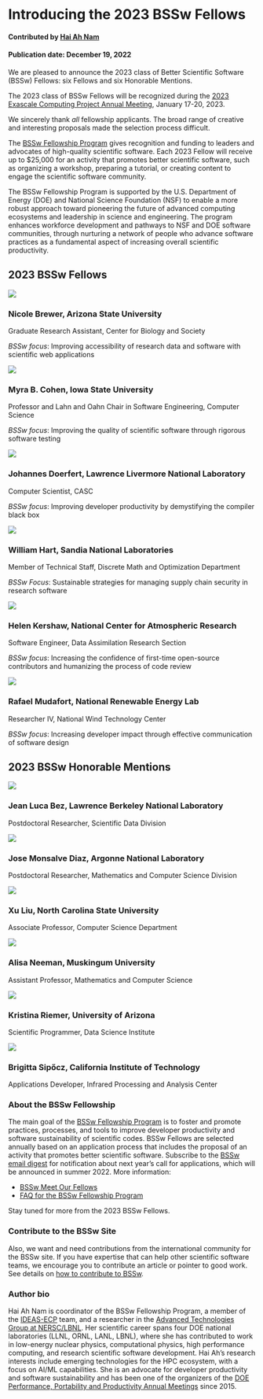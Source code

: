 # Introducing the 2023 BSSw Fellows

#### Contributed by [Hai Ah Nam](https://github.com/hnamLANL "Hai Ah Nam GitHub Profile")

#### Publication date: December 19, 2022

We are pleased to announce the 2023 class of Better Scientific Software (BSSw) Fellows: six Fellows and six Honorable Mentions.

The 2023 class of BSSw Fellows will be recognized during the [2023 Exascale Computing Project Annual Meeting](https://www.ecpannualmeeting.com), January 17-20, 2023.  

We sincerely thank _all_ fellowship applicants. The broad range of creative and interesting proposals made the selection process difficult.

The [BSSw Fellowship Program](https://bssw.io/fellowship) gives recognition and funding to leaders and advocates of high-quality scientific software. Each 2023 Fellow will receive up to $25,000 for an activity that promotes better scientific software, such as organizing a workshop, preparing a tutorial, or creating content to engage the scientific software community.  

The BSSw Fellowship Program is supported by the U.S. Department of Energy (DOE) and National Science Foundation (NSF) to enable a more robust approach toward pioneering the future of advanced computing ecosystems and leadership in science and engineering. The program enhances workforce development and pathways to NSF and DOE software communities, through nurturing a network of people who advance software practices as a fundamental aspect of increasing overall scientific productivity.

## 2023 BSSw Fellows

<div class='fellow'>
<div class='img_div'>
<img src='../../images/Blog_2212_BrewerNicole_F.jpg' class='logo' />
</div>
 
<div class='short_bio'>
  <h3>Nicole Brewer, Arizona State University</h3>
  <p>Graduate Research Assistant, Center for Biology and Society</p>
  <p><i>BSSw focus</i>: Improving accessibility of research data and software with scientific web applications</p>
</div>
</div>

<div class='fellow'>
<div class='img_div'>
<img src='../../images/Blog_2201_CohenMyra_F.jpg' class='logo' />
</div>
 
<div class='short_bio'>
  <h3>Myra B. Cohen, Iowa State University</h3>
  <p>Professor and Lahn and Oahn Chair in Software Engineering, Computer Science</p>
  <p><i>BSSw focus</i>: Improving the quality of scientific software through rigorous software testing</p>
</div>
</div>

<div class='fellow'>
<div class='img_div'>
<img src='../../images/Blog_2212_DoerfertJohannes_F.jpg' class='logo' />
</div>
 
<div class='short_bio'>
  <h3>Johannes Doerfert, Lawrence Livermore National Laboratory</h3>
  <p>Computer Scientist, CASC</p>
  <p><i>BSSw focus</i>: Improving developer productivity by demystifying the compiler black box</p>
</div>
</div>

<div class='fellow'>
<div class='img_div'>
  <img src='../../images/Blog_2212_HartWilliam_F.jpg' class='logo' />
</div>  

<div class='short_bio'>
  <h3> William Hart, Sandia National Laboratories</h3>
  <p>Member of Technical Staff, Discrete Math and Optimization Department</p>
  <p><i>BSSw Focus</i>: Sustainable strategies for managing supply chain security in research software</p>
</div>  
</div>

<div class='fellow'>
<div class='img_div'>
<img src='../../images/Blog_2212_KershawHelen_F.jpg' class='logo' />
</div>
 
<div class='short_bio'>
  <h3>Helen Kershaw, National Center for Atmospheric Research</h3>
  <p>Software Engineer, Data Assimilation Research Section</p>
  <p><i>BSSw focus</i>: Increasing the confidence of first-time open-source contributors and humanizing the process of code review</p>
</div>
</div>

<div class='fellow'>
<div class='img_div'>
<img src='../../images/Blog_2201_HM_Mudafort.jpg' class='logo' />
</div>
 
<div class='short_bio'>
  <h3>Rafael Mudafort, National Renewable Energy Lab</h3>
  <p>Researcher IV, National Wind Technology Center</p>
  <p><i>BSSw focus</i>: Increasing developer impact through effective communication of software design</p>
</div>
</div>


## 2023 BSSw Honorable Mentions

<div class='fellow'>
<div class='img_div'>
<img src='../../images/Blog_2212_BezJean-Luca_HM.jpg' class='logo' />
</div>

<div class='short_bio'>
  <h3>Jean Luca Bez, Lawrence Berkeley National Laboratory</h3>
  <p>Postdoctoral Researcher, Scientific Data Division</p>
</div>
</div>
 

<div class='fellow'>
<div class='img_div'>
<img src='../../images/Blog_2212_MonsalveDiaz-Jose_HM.jpg' class='logo' />
</div>

<div class='short_bio'>
  <h3>Jose Monsalve Diaz, Argonne National Laboratory</h3>
  <p>Postdoctoral Researcher, Mathematics and Computer Science Division</p>
</div>
</div>


<div class='fellow'>
<div class='img_div'>
<img src='../../images/Blog_2212_Liu_Xu_HM.jpg' class='logo' />
</div>

<div class='short_bio'>
  <h3>Xu Liu, North Carolina State University</h3>
  <p>Associate Professor, Computer Science Department</p>
</div>
</div>

<div class='fellow'>
<div class='img_div'>
<img src='../../images/Blog_2212_NeemanAlisa_HM.jpg' class='logo' />
</div>

<div class='short_bio'>
  <h3>Alisa Neeman, Muskingum University</h3>
  <p>Assistant Professor, Mathematics and Computer Science</p>
</div>
</div>

<div class='fellow'>
<div class='img_div'>
<img src='../../images/Blog_2212_RiemerKristina_HM.jpg' class='logo' />
</div>

<div class='short_bio'>
  <h3>Kristina Riemer, University of Arizona</h3>
  <p>Scientific Programmer, Data Science Institute</p>
</div>
</div>

<div class='fellow'>
<div class='img_div'>
<img src='../../images/Blog_2212_SipoczBrigitta_HM.jpg' class='logo' />
</div>

<div class='short_bio'>
  <h3>Brigitta Sip&odblac;cz, California Institute of Technology</h3>
  <p>Applications Developer, Infrared Processing and Analysis Center</p>
</div>
</div>

### About the BSSw Fellowship
The main goal of the [BSSw Fellowship Program](https://bssw.io/fellowship) is to foster and promote practices, processes, and tools to improve developer productivity and software sustainability of scientific codes. BSSw Fellows are selected annually based on an application process that includes the proposal of an activity that promotes better scientific software. Subscribe to the [BSSw email digest](https://bssw.io/pages/receive-our-email-digest) for notification about next year’s call for applications, which will be announced in summer 2022.  More information:

- [BSSw Meet Our Fellows](https://bssw.io/pages/meet-our-fellows)
- [FAQ for the BSSw Fellowship Program](https://bssw.io/pages/bssw-fellowship-faq)

Stay tuned for more from the 2023 BSSw Fellows.

### Contribute to the BSSw Site
Also, we want and need contributions from the international community for the BSSw site.  If you have expertise that can help other scientific software teams, we encourage you to contribute an article or pointer to good work.  See details on [how to contribute to BSSw](https://bssw.io/pages/what-to-contribute-content-for-better-scientific-software).

### Author bio
Hai Ah Nam is coordinator of the BSSw Fellowship Program, a member of the [IDEAS-ECP](https://ideas-productivity.org/ideas-ecp) team, and a researcher in the [Advanced Technologies Group at NERSC/LBNL](https://www.nersc.gov/about/nersc-staff/advanced-technologies-group/hai-ah-nam/).  Her scientific career spans four DOE national laboratories (LLNL, ORNL, LANL, LBNL), where she has contributed to work in low-energy nuclear physics, computational physics, high performance computing, and research scientific software development.  Hai Ah’s research interests include emerging technologies for the HPC ecosystem, with a focus on AI/ML capabilities.  She is an advocate for developer productivity and software sustainability and has been one of the organizers of the [DOE Performance, Portability and Productivity Annual Meetings](https://p3hpc.org/) since 2015.


<!---
Publish: yes
RSS update: 2023-12-21
Categories: collaboration
Topics: projects and organizations
Tags: bssw-article
--->
